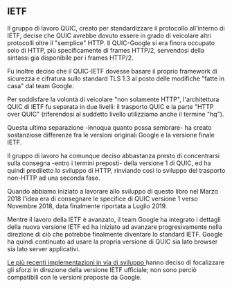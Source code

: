 ## IETF

Il gruppo di lavoro QUIC, creato per standardizzare il protocollo all'interno
di IETF, decise che QUIC avrebbe dovuto essere in grado di veicolare altri
protocolli oltre il "semplice" HTTP. Il QUIC-Google si era finora occupato solo
di HTTP, più specificamente di frames HTTP/2, servendosi della sintassi gia 
disponibile per i frames HTTP/2.

Fu inoltre deciso che il QUIC-IETF dovesse basare il proprio framework di
sicurezza e cifratura sullo standard TLS 1.3 al posto delle modifiche "fatte in
casa" dal team Google.

Per soddisfare la volontà di veicolare "non solamente HTTP", l'architettura
QUIC di IETF fu separata in due livelli: il trasporto QUIC e la parte "HTTP
over QUIC" (riferendosi al suddetto livello utilizziamo anche il termine "hq").

Questa ultima separazione -innoqua quanto possa sembrare- ha creato sostanziose
differenze fra le versioni originali Google e la versione finale IETF.

Il gruppo di lavoro ha comunque deciso abbastanza presto di concentrarsi sulla
consegna -entro i termini preposti- della versione 1 di QUIC, ed ha quindi
prediletto lo sviluppo di HTTP, rinviando così lo sviluppo del trasporto
non-HTTP ad una seconda fase.

Quando abbiamo iniziato a lavorare allo sviluppo di questo libro nel Marzo 2018
l'idea era di consegnare le specifice di QUIC versione 1 verso Novembre 2018,
data finalmente riportata a Luglio 2019.

Mentre il lavoro della IETF è avanzato, il team Google ha integrato i dettagli
della nuova versione IETF ed ha iniziato ad avanzare progresivamente nella
direzione di ciò che potrebbe finalmente diventare lo standard IETF. Google ha
quindi continuato ad usare la propria versione di QUIC sia lato browser sia
lato server applicativi.

[Le più recenti implementazioni in via di sviluppo
](https://github.com/quicwg/base-drafts/wiki/Implementations) hanno deciso di
focalizzare gli sforzi in direzione della versione IETF ufficiale; non sono
perciò compatibili con le versioni proposte da Google.
